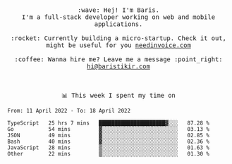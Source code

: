 <p align="center">
  <br><br>
  <samp>
    :wave: Hej! I'm Baris.
    <br>I'm a full-stack developer working on web and mobile applications.
       <br><br>:rocket: Currently building a micro-startup. Check it out, might be useful for you <a href="https://needinvoice.com/" target="_blank">needinvoice.com</a>
    <br><br>:coffee: Wanna hire me? Leave me a message :point_right: <a target="_blank" href="mailto:hi@baristikir.com">hi@baristikir.com</a>    
  </samp>
 <br><br><br>
</p>
<p align=center><samp>📊  This week I spent my time on</samp></p>


<!--START_SECTION:waka-->

```text
From: 11 April 2022 - To: 18 April 2022

TypeScript   25 hrs 7 mins   █████████████████████▓░░░   87.28 %
Go           54 mins         ▓░░░░░░░░░░░░░░░░░░░░░░░░   03.13 %
JSON         49 mins         ▓░░░░░░░░░░░░░░░░░░░░░░░░   02.85 %
Bash         40 mins         ▓░░░░░░░░░░░░░░░░░░░░░░░░   02.36 %
JavaScript   28 mins         ▒░░░░░░░░░░░░░░░░░░░░░░░░   01.63 %
Other        22 mins         ▒░░░░░░░░░░░░░░░░░░░░░░░░   01.30 %
```

<!--END_SECTION:waka-->


